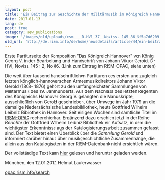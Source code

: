 ```yaml
---
layout: post
title: 'Ein Beitrag zur Geschichte der Militärmusik im Königreich Hannover'
date: 2017-01-13
lang: de
post: true
category: new_publications
image: '/images/old/uploads/csm____D-HVl_37__Noviss._145_86_5f5a7d6209.jpg'
old_url: 'http://de.rism.info/de/home/newsdetails/article/44/ein-beitrag-zur-geschichte-der-militaermusik-im-koenigreich-hannover.html'
---
```


Erste Partiturseite der Komposition "Das Königreich Hannover" von König Georg V. in der Bearbeitung und Handschrift von Johann Viktor Gerold. D-HVl, Noviss. 145 : 2, No 86. (Link zum Eintrag im RISM-OPAC, siehe unten)

Die weit über tausend handschriftlichen Partituren des ersten und zugleich letzten königlich-hannoverschen Armeemusikdirektors Johann Viktor Gerold (1808- 1876) gehört zu den umfangreichsten Sammlungen von Militärmusik des 19. Jahrhunderts. Aus dem Nachlass des letzten Regenten des Königreichs Hannover Georg V. gelangten die Manuskripte, ausschließlich von Gerold geschrieben, über Umwege im Jahr 1979 an die damalige Niedersächsische Landesbibliothek, heute Gottfried Wilhelm Leibniz Bibliothek in Hannover. Seit einigen Wochen sind sämtliche Titel im [RISM-OPAC](http://opac.rism.info/ "Opens external link in new window") recherchierbar. Ergänzend dazu erschien jetzt in der Reihe _Berichte_ der Gottfried Wilhelm Leibniz Bibliothek ein Aufsatz, in dem die wichtigsten Erkenntnisse aus der Katalogisierungsarbeit zusammen gefasst sind. Der Text bietet einen Überblick über die _Sammlung Gerold_ und informiert darüber hinaus über musikgeschichtliche Zusammenhänge, die allein aus den Katalogisaten in der RISM-Datenbank nicht ersichtlich wären.

Der vollständige Text kann [hier](https://noa.gwlb.de/receive/mir_mods_00001198 "Opens external link in new window") gelesen und herunter geladen werden.

München, den 12.01.2017, Helmut Lauterwasser

[opac.rism.info/search](https://opac.rism.info/search?id=450118289)

